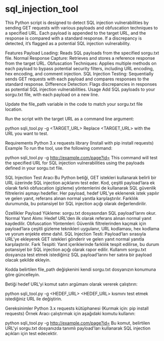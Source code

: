 # sql_injection_tool



This Python script is designed to detect SQL injection vulnerabilities by sending GET requests with various payloads and obfuscation techniques to a specified URL. Each payload is appended to the target URL, and the response is compared with a standard response. If a discrepancy is detected, it’s flagged as a potential SQL injection vulnerability.

Features
Payload Loading: Reads SQL payloads from the specified sorgu.txt file.
Normal Response Capture: Retrieves and stores a reference response from the target URL.
Obfuscation Techniques: Applies multiple methods on each payload to bypass potential security filters, including URL encoding, hex encoding, and comment injection.
SQL Injection Testing: Sequentially sends GET requests with each payload and compares responses to the standard response.
Difference Detection: Flags discrepancies in responses as potential SQL injection vulnerabilities.
Usage
Add SQL payloads to your sorgu.txt file, with each payload on a new line.

Update the file_path variable in the code to match your sorgu.txt file location.

Run the script with the target URL as a command line argument:


python sqli_tool.py -g <TARGET_URL>
Replace <TARGET_URL> with the URL you want to test.

Requirements
Python 3.x
requests library (Install with pip install requests)
Example
To run the tool, use the following command:


python sqli_tool.py -g http://example.com/page?id=
This command will test the specified URL for SQL injection vulnerabilities using the payloads defined in your sorgu.txt file.


SQL Injection Test Aracı
Bu Python betiği, GET istekleri kullanarak belirli bir URL üzerinde SQL injection açıklarını test eder. Kod, çeşitli payload’lara ek olarak farklı obfuscation (gizleme) yöntemlerini de kullanarak SQL güvenlik filtrelerini aşmayı hedefler. Her payload, hedef URL’ye eklenerek istek yapılır ve gelen yanıt, referans alınan normal yanıtla karşılaştırılır. Farklılık durumunda, bu potansiyel bir SQL injection açığı olarak değerlendirilir.

Özellikler
Payload Yükleme: sorgu.txt dosyasından SQL payload'larını okur.
Normal Yanıt Alımı: Hedef URL'den ilk olarak referans alınan normal yanıt kaydedilir.
Obfuscation Yöntemleri: Güvenlik filtrelerinden kaçmak için payload’lara çeşitli gizleme teknikleri uygulanır, URL kodlaması, hex kodlama ve yorum enjekte etme dahil.
SQL Injection Testi: Payload’ları sırasıyla URL’ye ekleyerek GET istekleri gönderir ve gelen yanıt normal yanıtla karşılaştırılır.
Fark Tespiti: Yanıt içeriklerinde farklılık tespit edilirse, bu durum potansiyel bir SQL injection açığı olarak rapor edilir.
Kullanım
sorgu.txt dosyanıza test etmek istediğiniz SQL payload'larını her satıra bir payload olacak şekilde ekleyin.

Kodda belirtilen file_path değişkenini kendi sorgu.txt dosyanızın konumuna göre güncelleyin.

Betiği hedef URL'yi komut satırı argümanı olarak vererek çalıştırın:


python sqli_tool.py -g <HEDEF_URL>
<HEDEF_URL> kısmını test etmek istediğiniz URL ile değiştirin.

Gereksinimler
Python 3.x
requests kütüphanesi (Kurmak için: pip install requests)
Örnek
Aracı çalıştırmak için aşağıdaki komutu kullanın:

python sqli_tool.py -g http://example.com/page?id=
Bu komut, belirtilen URL'yi sorgu.txt dosyanızda tanımlı payload'ları kullanarak SQL injection açıkları için test edecektir.






